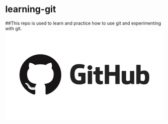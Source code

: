 # learning-git

##This repo is used to learn and practice how to use git and experimenting with git.
![copy](https://github.com/developerarunjena/learning-git/blob/feature-xyz/maxresdefault.jpg?raw=true)
